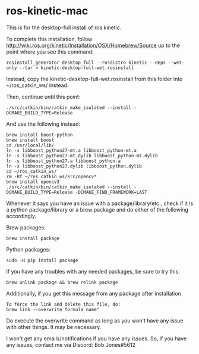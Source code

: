 # ros-kinetic-mac

This is for the desktop-full install of ros kinetic.

To complete this installation, follow http://wiki.ros.org/kinetic/Installation/OSX/Homebrew/Source up to the point where you see this command:

```
rosinstall_generator desktop_full --rosdistro kinetic --deps --wet-only --tar > kinetic-desktop-full-wet.rosinstall
```

Instead, copy the kinetic-desktop-full-wet.rosinstall from this folder into ~/ros_catkin_ws/ instead.

Then, continue until this point:

```
./src/catkin/bin/catkin_make_isolated --install -DCMAKE_BUILD_TYPE=Release
```

And use the following instead:

```
brew install boost-python
brew install boost
cd /usr/local/lib/
ln -s libboost_python27-mt.a libboost_python-mt.a
ln -s libboost_python27-mt.dylib libboost_python-mt.dylib
ln -s libboost_python27.a libboost_python.a
ln -s libboost_python27.dylib libboost_python.dylib
cd ~/ros_catkin_ws/
rm -Rf ~/ros_catkin_ws/src/opencv*
brew install opencv3
./src/catkin/bin/catkin_make_isolated --install -DCMAKE_BUILD_TYPE=Release -DCMAKE_FIND_FRAMEWORK=LAST
```

Whenever it says you have an issue with a package/library/etc., check if it is a python package/library or a brew package and do either of the following accordingly.

Brew packages:

```
brew install package
```

Python packages:

```
sudo -H pip install package
```

If you have any troubles with any needed packages, be sure to try this:

```
brew unlink package && brew relink package
```

Additionally, if you get this message from any package after installation

```
To force the link and delete this file, do:
brew link --overwrite formula_name"
```

Do execute the overwrite command as long as you won't have any issue with other things. It may be necessary.

I won't get any emails/notifications if you have any issues. So, if you have any issues, contact me via Discord: Bob Jones#5612
